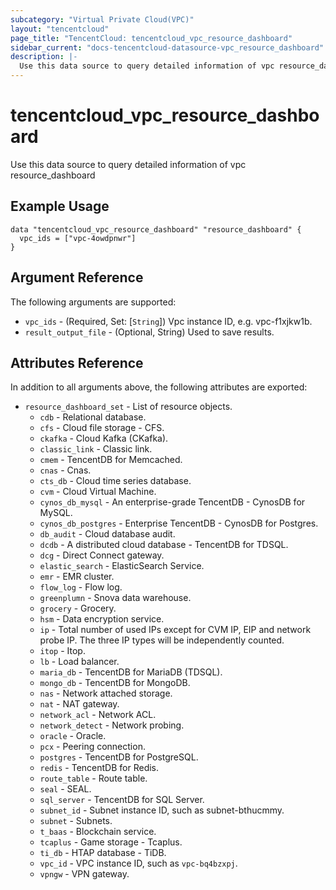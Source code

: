 ```yaml
---
subcategory: "Virtual Private Cloud(VPC)"
layout: "tencentcloud"
page_title: "TencentCloud: tencentcloud_vpc_resource_dashboard"
sidebar_current: "docs-tencentcloud-datasource-vpc_resource_dashboard"
description: |-
  Use this data source to query detailed information of vpc resource_dashboard
---
```


# tencentcloud_vpc_resource_dashboard

Use this data source to query detailed information of vpc resource_dashboard

## Example Usage

```hcl
data "tencentcloud_vpc_resource_dashboard" "resource_dashboard" {
  vpc_ids = ["vpc-4owdpnwr"]
}
```

## Argument Reference

The following arguments are supported:

* `vpc_ids` - (Required, Set: [`String`]) Vpc instance ID, e.g. vpc-f1xjkw1b.
* `result_output_file` - (Optional, String) Used to save results.

## Attributes Reference

In addition to all arguments above, the following attributes are exported:

* `resource_dashboard_set` - List of resource objects.
  * `cdb` - Relational database.
  * `cfs` - Cloud file storage - CFS.
  * `ckafka` - Cloud Kafka (CKafka).
  * `classic_link` - Classic link.
  * `cmem` - TencentDB for Memcached.
  * `cnas` - Cnas.
  * `cts_db` - Cloud time series database.
  * `cvm` - Cloud Virtual Machine.
  * `cynos_db_mysql` - An enterprise-grade TencentDB - CynosDB for MySQL.
  * `cynos_db_postgres` - Enterprise TencentDB - CynosDB for Postgres.
  * `db_audit` - Cloud database audit.
  * `dcdb` - A distributed cloud database - TencentDB for TDSQL.
  * `dcg` - Direct Connect gateway.
  * `elastic_search` - ElasticSearch Service.
  * `emr` - EMR cluster.
  * `flow_log` - Flow log.
  * `greenplumn` - Snova data warehouse.
  * `grocery` - Grocery.
  * `hsm` - Data encryption service.
  * `ip` - Total number of used IPs except for CVM IP, EIP and network probe IP. The three IP types will be independently counted.
  * `itop` - Itop.
  * `lb` - Load balancer.
  * `maria_db` - TencentDB for MariaDB (TDSQL).
  * `mongo_db` - TencentDB for MongoDB.
  * `nas` - Network attached storage.
  * `nat` - NAT gateway.
  * `network_acl` - Network ACL.
  * `network_detect` - Network probing.
  * `oracle` - Oracle.
  * `pcx` - Peering connection.
  * `postgres` - TencentDB for PostgreSQL.
  * `redis` - TencentDB for Redis.
  * `route_table` - Route table.
  * `seal` - SEAL.
  * `sql_server` - TencentDB for SQL Server.
  * `subnet_id` - Subnet instance ID, such as subnet-bthucmmy.
  * `subnet` - Subnets.
  * `t_baas` - Blockchain service.
  * `tcaplus` - Game storage - Tcaplus.
  * `ti_db` - HTAP database - TiDB.
  * `vpc_id` - VPC instance ID, such as `vpc-bq4bzxpj`.
  * `vpngw` - VPN gateway.


